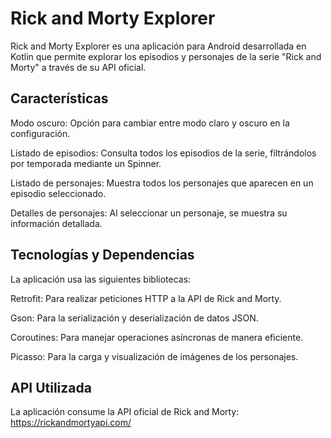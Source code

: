 # Rick and Morty Explorer

Rick and Morty Explorer es una aplicación para Android desarrollada en Kotlin que permite explorar los episodios y personajes de la serie "Rick and Morty" a través de su API oficial.

## Características

Modo oscuro: Opción para cambiar entre modo claro y oscuro en la configuración.

Listado de episodios: Consulta todos los episodios de la serie, filtrándolos por temporada mediante un Spinner.

Listado de personajes: Muestra todos los personajes que aparecen en un episodio seleccionado.

Detalles de personajes: Al seleccionar un personaje, se muestra su información detallada.

## Tecnologías y Dependencias

La aplicación usa las siguientes bibliotecas:

Retrofit: Para realizar peticiones HTTP a la API de Rick and Morty.

Gson: Para la serialización y deserialización de datos JSON.

Coroutines: Para manejar operaciones asíncronas de manera eficiente.

Picasso: Para la carga y visualización de imágenes de los personajes.

## API Utilizada

La aplicación consume la API oficial de Rick and Morty: https://rickandmortyapi.com/
